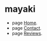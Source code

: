 # mayaki


- page [Home](https://cdn.rawgit.com/Vit05/mayaki/9f14a6cc/build/index.html).
- page [Contact](https://cdn.rawgit.com/Vit05/mayaki/05ec4068/build/contacts.html).
- page [Reviews](https://cdn.rawgit.com/Vit05/mayaki/05ec4068/build/contacts.html).

